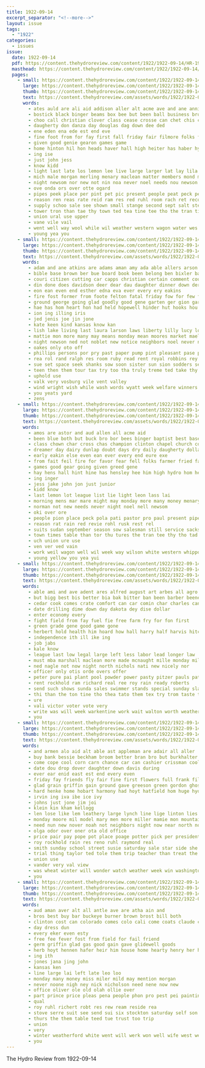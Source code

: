 ```yaml
---
title: 1922-09-14
excerpt_separator: "<!--more-->"
layout: issue
tags:
  - "1922"
categories:
  - issues
issue:
  date: 1922-09-14
  pdf: https://content.thehydroreview.com/content/1922/1922-09-14/HR-1922-09-14.pdf
  masthead: https://content.thehydroreview.com/content/1922/1922-09-14/masthead/HR-1922-09-14.jpg
  pages:
    - small: https://content.thehydroreview.com/content/1922/1922-09-14/small/HR-1922-09-14-01.jpg
      large: https://content.thehydroreview.com/content/1922/1922-09-14/large/HR-1922-09-14-01.jpg
      thumb: https://content.thehydroreview.com/content/1922/1922-09-14/thumbnails/HR-1922-09-14-01.jpg
      text: https://content.thehydroreview.com/assets/words/1922/1922-09-14/HR-1922-09-14-01.txt
      words:
        - ates auld are ali aid addison aller alt acme ave and ane annie ara all armer
        - bostick black binger beams box bee but been ball business bro bonds balk buy bulls bull bran bona boy bey ben bak bale brick better baptist bair bers bring base bur baki brom best blue boys
        - choo call christian clover class cease crosse can chet chis col clinton corn carey church carl carnegie cate chas
        - daugherty don danza day douglas dag down dee ded
        - ene eden ena ede est end eve
        - fine foot from for fay first fall friday fair filmore folks fares fewer
        - given good genie gearon games game
        - home hinton hil hon heads haver hall high heiter has haber hydro head herd hay harry hie
        - ing ise
        - just john jess
        - know kidd
        - light last late los lemon lee live large larger lat lay lila loon
        - mich male morgan merling menary maclean matter members mond more monday melean mang mules murra many might mon
        - night newsom nor new not nin noa never noel needs nou newson nist nova
        - ove onda ors over otte ogard
        - pipes peek place per pint pet pic present people peat peck pen pad piers pro peters pee past pastor polat pain
        - reason ren reas rate reid ram res red ruhl room rach ret records rest
        - supply schoo sale see shown small stange second sept salt steed springs sion store sho sow special shorts strong step shane shorty sor school seed sweet state show stoe stong sains sen seven stove sieve service steve september
        - tower tron than tae thy town ted tea tine tee tho the tran tie thi
        - union ural use upper
        - vane vile vail
        - went well way wool while wil weather western wagon water wes wheat was week weatherford wan wen work whippoorwill wever wolk wallace wave will
        - young yea you
    - small: https://content.thehydroreview.com/content/1922/1922-09-14/small/HR-1922-09-14-02.jpg
      large: https://content.thehydroreview.com/content/1922/1922-09-14/large/HR-1922-09-14-02.jpg
      thumb: https://content.thehydroreview.com/content/1922/1922-09-14/thumbnails/HR-1922-09-14-02.jpg
      text: https://content.thehydroreview.com/assets/words/1922/1922-09-14/HR-1922-09-14-02.txt
      words:
        - adam and ane atkins are adams aman amy ada able allers arson alley ask annie aug ani aud all acks
        - bible base brown ber bue board book been belong ben bixler baby business ball broom boy boys began bis big bunch bernice barber bailey bradley boards brother burkhalter but
        - couri citizen cutting car capps christian certain comment county city child churches courts con course came creek church claude class clinton chas christ clarence claud cake court choice come colorado can close collier case corn
        - din done does davidson deer dear dau daughter dinner down der during dodge days danger day depot deremer dene doing drag davi
        - eon ean even end esther edna eva ever every ery eakins
        - fire fost former from foote felton fatal friday fow for few force fair fry fee far friends frank fine fight forget full
        - ground george going glad goodly good gene garten ger gion garrison given gladys guest german grandfield game
        - hae has hom heart hon had held hopewell hinder hut hooks hou hoyt hatfield harold helen havel hammer hydro hool high how home hook holy hone hundred homa herman holding hils hands hot heineman hinton him house hold her
        - ion ing illing iris
        - jed jenis joe jin jone
        - kate keen kind kansas know kan
        - lish lake living last laura larson laws liberty lilly lucy look left learned life lucky law large late lot lyon lawton lead let
        - mattie mon more many may means monday mean moores market mael marrison mules miss men missouri mond mason made might mis matters morman mamie melodie merle man miller matter minister morning
        - night newson ned not noblet new notice neighbors noel never now name north
        - oakes only oto off
        - phillips persons por pry past paper pump pint pleasant pase peo pro power pop par princess pen pack payer people part pas price passage public place
        - rea rol rand ralph res room ruby read rent royal robbins rey reading rose reader rom ruzicka rou rock
        - sue set space seek shanks sow soon sister sun sion sodders settle states spencer study such schoo sudan shelton seven sylvester save star season saturday sam seen stands street said son sides say sup sat sunday see state sept school store shape spain sheer she sunda
        - teen then them tour tax try too tha truly treme ted take thy teach teacher ton than trude ten tie texas tio triplett tone till the taylor trip test tho tam
        - uphold use
        - valk very vosburg vile vent valley
        - wind wright wish while wash words wyatt week welfare winners wilson with weiland willi work was will west willing weeks ware want way watch word weatherford wife well
        - you yeats yard
        - zens
    - small: https://content.thehydroreview.com/content/1922/1922-09-14/small/HR-1922-09-14-03.jpg
      large: https://content.thehydroreview.com/content/1922/1922-09-14/large/HR-1922-09-14-03.jpg
      thumb: https://content.thehydroreview.com/content/1922/1922-09-14/thumbnails/HR-1922-09-14-03.jpg
      text: https://content.thehydroreview.com/assets/words/1922/1922-09-14/HR-1922-09-14-03.txt
      words:
        - amos are astor and aud allen all acme aid
        - been blue both but buck bro bor bees binger baptist best base bostick beams boys bur business bost buy bran bring bakis bull ball
        - class chown char cross chas champion clinton chapel church coats car con christian clover cone city chet call carey clas
        - dreamer day dairy dunlap doubt days dry daily daugherty dollar doris date
        - early eakin else even ean ever every end eure exe
        - from fait feil fire for favor fear fell folks farmer fried far foot fin frost first fillmore field fall fair
        - games good gear going given greed gene
        - hay hens hall hint hine has hensley hee him high hydro hom head hafer hor heen how hull heart harry hinton herd her holstein
        - ing inger
        - jess jake john jon just junior
        - kidd know
        - last lemon lot league list lie light leon lass lai
        - morning mens mar mare might may monday more many money menary melean mcnary man mal matter maclean morga mond mules members mong
        - norman not new needs never night noel nell newsom
        - oki over ore
        - people pion place peck pola pati pastor pro paul present pipes past prise
        - reason rat rain red revie rohl rusk rest rel
        - suits sudan september season sow salesman still service sacks state see store springs struck show som sept seen second stay shown special sieve supply shorts strong school sull strawberry seven sweet sense ser salt steve step
        - town times table than tor thu tures the tran tee thy tho tad thet thi twa
        - uch union ure use
        - ven ver ved vain
        - work weil wagon well wil week way wilson white western whippoorwill will with wei was wax
        - young yellow you yea yui
    - small: https://content.thehydroreview.com/content/1922/1922-09-14/small/HR-1922-09-14-04.jpg
      large: https://content.thehydroreview.com/content/1922/1922-09-14/large/HR-1922-09-14-04.jpg
      thumb: https://content.thehydroreview.com/content/1922/1922-09-14/thumbnails/HR-1922-09-14-04.jpg
      text: https://content.thehydroreview.com/assets/words/1922/1922-09-14/HR-1922-09-14-04.txt
      words:
        - able ami and ave adent ares alfred august art arbes all agro agee aban are ask avin adams
        - but bigg best bis better bia bak bitter ban been barber beene berg birth buy book bon
        - cedar cook comes crate comfort can car comin char charles cant church cool come chas cee con city cost chance
        - date drilling dime down day dakota dey dise dollar
        - enter economy every
        - fight field from fay fuel fie free farm fry for fon first
        - green grade gene good game gone
        - herbert hold health him hoard how hall harry half harvis hitch has high hydro had home hatfield herndon
        - independence ith ill ike ing
        - job jabs
        - kale know
        - league last low legal large left less labor lead longer law
        - must mba marshall maclean more made mcnaught mille monday miller man most members mol may might market money
        - ned nagle not now night north nichols nati new nicely nor
        - officer only otis orde overs offer
        - peter pure pai plant pool powder power pasty pitzer pauls pat president present pos price
        - rent rockhold ram richard real ree roy rain ready roberts
        - send such shows sunda sales swimmer stands special sunday slay swallow sane sie strange sol second sem shall stock sis state spas she sund sei shawnee
        - thi than the ton tine tho thea tato them tex try trom taste thie toward tie
        - ure
        - vali victor voter vote very
        - write was will week warkentine work wait walton worth weatherford wife washita wik want well west with
        - you
    - small: https://content.thehydroreview.com/content/1922/1922-09-14/small/HR-1922-09-14-05.jpg
      large: https://content.thehydroreview.com/content/1922/1922-09-14/large/HR-1922-09-14-05.jpg
      thumb: https://content.thehydroreview.com/content/1922/1922-09-14/thumbnails/HR-1922-09-14-05.jpg
      text: https://content.thehydroreview.com/assets/words/1922/1922-09-14/HR-1922-09-14-05.txt
      words:
        - and armen alo aid alt able ast appleman are adair all aller
        - buy bank bessie beckham broom better bran bro but burkhalter burg bradley ben busi big blue business best bears bride bird bradford
        - come cope cool corn carn chance car can cashier crissman cooler came clock clyde court cat colorado carl cheap
        - date dou drop dover daughter down davis during
        - ever ear enid east est end every even
        - friday fay friends fly fair fine first flowers full frank fill flakes fok folsom fitzpatrick farm friend for from folks few fasci ford felton
        - glad grain griffin gain ground gave greeson green gordon ghost
        - hard henke home hobart harmony had hoyt hatfield hom huge hydro her high hinton heir
        - irvin ing iva ibe ice ivy
        - johns just jone jim joi
        - klein kin kham kellogg
        - len lose like lem leathery large lynch line lige linton lies lacy
        - monday moore mil model mary men more miller mamie mon mountain mound mou mule most
        - need nun new nover noah not neighbors night now near north noblett
        - olga odor over oner ota old office
        - price pair pay pope pot place poage potter pick per president primrose pers parra purchase pieper payne
        - roy rockhold rain res reno ruhl raymond real
        - smith sunday school street susie saturday sale star side she sun sell sory sons sen such simmons sit starts sales season service scott
        - trial thing taylor ted tole them trip teacher than treat the
        - union use
        - vander very val view
        - was wheat winter will wonder watch weather week win washington wide wile wife whistle white williams working welcome weatherford warren weare write with work well
        - you
    - small: https://content.thehydroreview.com/content/1922/1922-09-14/small/HR-1922-09-14-06.jpg
      large: https://content.thehydroreview.com/content/1922/1922-09-14/large/HR-1922-09-14-06.jpg
      thumb: https://content.thehydroreview.com/content/1922/1922-09-14/thumbnails/HR-1922-09-14-06.jpg
      text: https://content.thehydroreview.com/assets/words/1922/1922-09-14/HR-1922-09-14-06.txt
      words:
        - aud aman aver alt all antle ave are atha ain and
        - bros best buy bar buckeye burner brown brost bill both
        - clinton cost can colorado comes colo cali come coats claude cook company
        - day dress dun
        - every eker even esty
        - free fee fever fost from field for fail friend
        - germ griffin glad gas good gain gave glidewell goods
        - herb hoyt hennen hafer heir him house home hearty henry her henke hardware hinton hydro hus hing honey
        - ing ith
        - jones jana jing john
        - kansas ken
        - line large lai left late leo loo
        - monday many money miss miler mild may mention morgan
        - never noone nigh ney nick nicholson need nene now new
        - office oliver ole old olah ollie over
        - part prince price pleas pena people phon pro pest pei painting pay pound pitzer
        - qual
        - roy ruhl richert robt res rew ream reside rea
        - stove serre suit see send sui six stockton saturday self son sept said save second scott sunda spring south september standard she soon set
        - thurs the them table teed tue trust too trip
        - union
        - very
        - winter weatherford white went will werk won well wife west week wich was warm wil welcome want with why
        - you
---
```


The Hydro Review from 1922-09-14

<!--more-->

